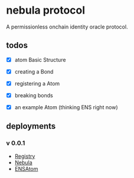 # nebula protocol

A permissionless onchain identity oracle protocol.

## todos

- [x] atom Basic Structure
- [x] creating a Bond
- [x] registering a Atom
- [x] breaking bonds
- [x] an example Atom (thinking ENS right now)


## deployments

### v 0.0.1
- [Registry](https://sepolia.etherscan.io/address/0x184e1f7aeed0c44cc7f8ea6cb14a598c09166352)
- [Nebula](https://sepolia.etherscan.io/address/0xf2807be61bf5aff82361da275baba1467c5b9604)
- [ENSAtom](https://sepolia.etherscan.io/address/0x77C48FEEc9a8e5BA7EF14823b9205f2aD907414D)
